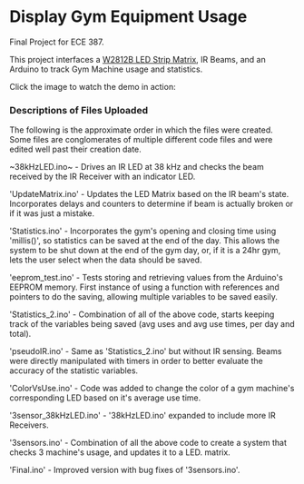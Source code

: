 # Display Gym Equipment Usage
Final Project for ECE 387.

This project interfaces a [W2812B LED Strip Matrix](https://github.com/malloysm/387_midterm), IR Beams, and an Arduino to track Gym Machine usage and statistics.

Click the image to watch the demo in action:


### Descriptions of Files Uploaded

The following is the approximate order in which the files were created. Some files are conglomerates of multiple different code files and were edited well past their creation date.

~38kHzLED.ino~         - Drives an IR LED at 38 kHz and checks the beam received by the IR Receiver with an indicator LED.

'UpdateMatrix.ino'      - Updates the LED Matrix based on the IR beam's state. Incorporates delays and counters to determine if beam is actually broken or if it was just a mistake.

'Statistics.ino'        - Incorporates the gym's opening and closing time using 'millis()', so statistics can be saved at the end of the day. This allows the system to be shut down at the end of the gym day, or, if it is a 24hr gym, lets the user select when the data should be saved.

'eeprom_test.ino'       - Tests storing and retrieving values from the Arduino's EEPROM memory. First instance of using a function with references and pointers to do the saving, allowing multiple variables to be saved easily.

'Statistics_2.ino'      - Combination of all of the above code, starts keeping track of the variables being saved (avg uses and avg use times, per day and total).

'pseudoIR.ino'          - Same as 'Statistics_2.ino' but without IR sensing. Beams were directly manipulated with timers in order to better evaluate the accuracy of the statistic variables.

'ColorVsUse.ino'        - Code was added to change the color of a gym machine's corresponding LED based on it's average use time.

'3sensor_38kHzLED.ino'  - '38kHzLED.ino' expanded to include more IR Receivers.

'3sensors.ino'          - Combination of all the above code to create a system that checks 3 machine's usage, and updates it to a LED. matrix.

'Final.ino'             - Improved version with bug fixes of '3sensors.ino'.
